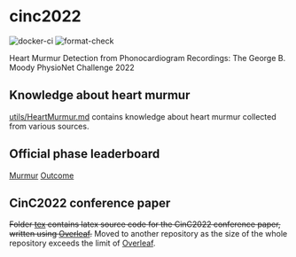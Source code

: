 # cinc2022

![docker-ci](https://github.com/wenh06/cinc2022/actions/workflows/docker-image.yml/badge.svg?branch=docker-ci)
![format-check](https://github.com/wenh06/cinc2022/actions/workflows/check-formatting.yml/badge.svg)

Heart Murmur Detection from Phonocardiogram Recordings: The George B. Moody PhysioNet Challenge 2022

## Knowledge about heart murmur
[utils/HeartMurmur.md](/utils/HeartMurmur.md) contains knowledge about heart murmur collected from various sources.

## Official phase leaderboard
[Murmur](https://docs.google.com/spreadsheets/u/0/d/e/2PACX-1vRNBATogMRsfio3938bU4r6fcAad85jNzTbSRtRhQ74xHw9shuYoP4uxkK6uKV1zw8CKjPC3AMm33qn/pubhtml/sheet?headers=false&gid=0)
[Outcome](https://docs.google.com/spreadsheets/u/0/d/e/2PACX-1vRNBATogMRsfio3938bU4r6fcAad85jNzTbSRtRhQ74xHw9shuYoP4uxkK6uKV1zw8CKjPC3AMm33qn/pubhtml/sheet?headers=false&gid=1883863848)

## CinC2022 conference paper
~~Folder [tex](/tex) contains latex source code for the CinC2022 conference paper, written using [Overleaf](https://www.overleaf.com/).~~ Moved to another repository as the size of the whole repository exceeds the limit of [Overleaf](https://www.overleaf.com/).
